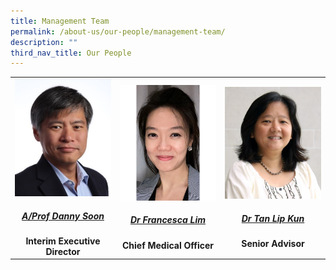 ```yaml
---
title: Management Team
permalink: /about-us/our-people/management-team/
description: ""
third_nav_title: Our People
---
```

<table>
	<tbody>
		<tr>
			<td width="33%">
					<img src="/images/Biography/Management%20Team/a'prof%20danny%20soon.jpg">
					<a href="/biography/management-team/a-prof-danny-soon/" target="_blank">
				<div align="center"><h5>A/Prof Danny Soon</h5></div>
				</a>
				<div align="center"><b>Interim Executive Director</b></div>
			</td>
			<td width="33%">
					<img src="/images/Biography/Management%20Team/dr%20francesca%20lim.jpg">
					<a href="/biography/management-team/dr-francesca-lim/" target="_blank">
				<div align="center"><h5>Dr Francesca Lim</h5></div>
				</a>
				<div align="center"><b>Chief Medical Officer</b></div>
			</td>
			<td width="33%">
					<img src="/images/Biography/Management%20Team/dr%20tan%20lip%20kun.jpg">
				<a href="/biography/management-team/dr-tan-lip-kun/" target="_blank">
				<div align="center"><h5>Dr Tan Lip Kun</h5></div>
				</a>
				<div align="center"><b>Senior Advisor</b></div>
			</td>
		</tr>
	</tbody>
</table>